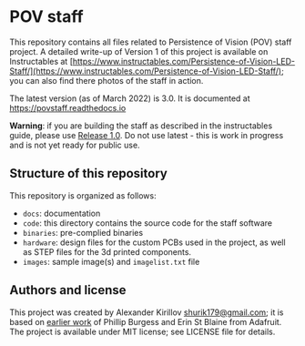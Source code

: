 # POV staff
This repository contains all files related to Persistence of Vision (POV) staff
project. A detailed write-up of Version 1 of this project is available on  
Instructables at
[https://www.instructables.com/Persistence-of-Vision-LED-Staff/](https://www.instructables.com/Persistence-of-Vision-LED-Staff/); you can also find there photos  of the staff in action.

The latest version (as of March 2022) is 3.0. It is documented at
https://povstaff.readthedocs.io



**Warning**: if you are building the staff as described in the instructables guide,
please use  [Release 1.0](https://github.com/shurik179/povstaff/releases/tag/v1.0).
Do not use latest  - this is work in progress and is not yet ready for public use.

## Structure of this repository  
This repository is organized as follows:

* `docs`: documentation
* `code`: this directory contains the source code for the staff software
* `binaries`: pre-complied binaries
* `hardware`:  design files for the custom PCBs used in
  the project, as well as STEP files for the 3d printed components.
* `images`: sample image(s) and  `imagelist.txt` file


## Authors and license
This project was created by Alexander Kirillov <shurik179@gmail.com>; it is
based on [earlier work](https://learn.adafruit.com/pov-dotstar-double-staff) of
Phillip Burgess and Erin St Blaine from Adafruit. The project is available under
MIT license; see LICENSE file for details.
